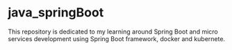 # java_springBoot
This repository is dedicated to my learning around Spring Boot and micro services development using Spring Boot framework, docker and kubernete.
